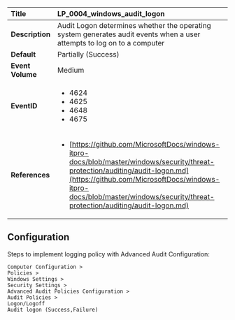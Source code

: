 | Title            | LP_0004_windows_audit_logon                                                                     |
|:-----------------|:--------------------------------------------------------------------------------|
| **Description**  | Audit Logon determines whether the operating system generates audit  events when a user attempts to log on to a computer                                                               |
| **Default**      | Partially (Success)                                                                   |
| **Event Volume** | Medium                                                                    |
| **EventID**      | <ul><li>4624</li><li>4625</li><li>4648</li><li>4675</li></ul>         |
| **References**   | <ul><li>[https://github.com/MicrosoftDocs/windows-itpro-docs/blob/master/windows/security/threat-protection/auditing/audit-logon.md](https://github.com/MicrosoftDocs/windows-itpro-docs/blob/master/windows/security/threat-protection/auditing/audit-logon.md)</li></ul> |



## Configuration

Steps to implement logging policy with Advanced Audit Configuration:
```
Computer Configuration > 
Policies > 
Windows Settings > 
Security Settings > 
Advanced Audit Policies Configuration > 
Audit Policies > 
Logon/Logoff
Audit logon (Success,Failure)
```


